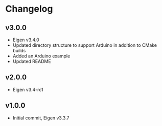 # Changelog

## v3.0.0
- Eigen v3.4.0
- Updated directory structure to support Arduino in addition to CMake builds
- Added an Arduino example
- Updated README

## v2.0.0
- Eigen v3.4-rc1

## v1.0.0
- Initial commit, Eigen v3.3.7
